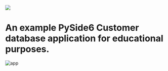 ![](https://komarev.com/ghpvc/?username=hardwarewise)
# An example PySide6 Customer database application for educational purposes.

![app](https://user-images.githubusercontent.com/47283265/214706070-c0684599-a5e2-44f1-87df-c80f68859733.png)
